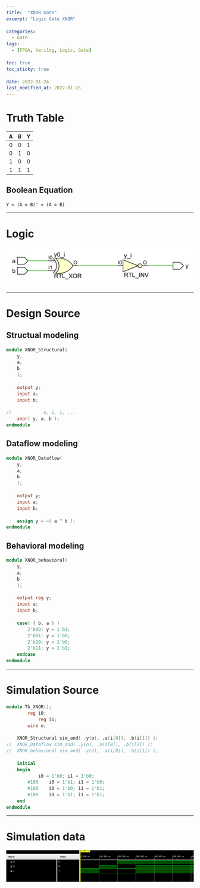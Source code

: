 ```yaml
---
title:  "XNOR Gate"
excerpt: "Logic Gate XNOR"

categories:
  - Gate
tags:
  - [FPGA, Verilog, Logic, Gate]

toc: true
toc_sticky: true
 
date: 2022-01-24
last_modified_at: 2022-01-25
---
```


# Truth Table

|  A  |  B  |  Y  |
|:---:|:---:|:---:|
|  0  |  0  |  1  |
|  0  |  1  |  0  |
|  1  |  0  |  0  |
|  1  |  1  |  1  |

## Boolean Equation

	Y = (A ⊕ B)' = (A ⊙ B) 

---

# Logic

![XNOR](/images/2022-01-24-XNOR_GATE/gate.png)

---

# Design Source

## Structual modeling

```verilog
module XNOR_Structural(
	y,
	a,
	b
	);
     
	output y;
	input a;
	input b;

//            o, i, i, ...
	xnor( y, a, b );
endmodule
```

## Dataflow modeling

```verilog
module XNOR_Dataflow(
	y,
	a,
	b
	);
     
	output y;
	input a;
	input b;

	assign y = ~( a ^ b );
endmodule
```

## Behavioral modeling

```verilog
module XNOR_behavioral(
	y,
	a,
	b
	);
     
	output reg y;
	input a;
	input b;

	case( { b, a } )
		2'b00: y = 1'b1;
		2'b01: y = 1'b0;
		2'b10: y = 1'b0;
		2'b11: y = 1'b1;
	endcase
endmodule
```
---

# Simulation Source

```verilog
module Tb_XNOR();
     	reg i0;
        	reg i1;
     	wire o;

	XNOR_Structural sim_and( .y(o), .a(i[0]), .b(i[1]) );
//	XNOR_Dataflow sim_and( .y(o), .a(i[0]), .b(i[1]) );
//	XNOR_behavioral sim_and( .y(o), .a(i[0]), .b(i[1]) );

	initial
	begin
			i0 = 1'b0; i1 = 1'b0;
		#100	i0 = 1'b1; i1 = 1'b0;
		#100 	i0 = 1'b0; i1 = 1'b1;
		#100 	i0 = 1'b1; i1 = 1'b1;
	end
endmodule
```
---

# Simulation data

![Tb_XNOR](/images/2022-01-24-XNOR_GATE/tb.png)
